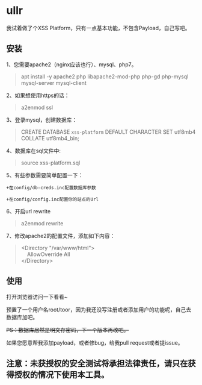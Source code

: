 # ullr

我试着做了个XSS Platform，只有一点基本功能，不包含Payload，自己写吧。

## 安装

1、您需要apache2（nginx应该也行）、mysql、php7。

>apt install -y apache2 php libapache2-mod-php php-gd php-mysql mysql-server mysql-client

2、如果想使用https的话：

>a2enmod ssl

3、登录mysql，创建数据库：

>CREATE DATABASE `xss-platform` DEFAULT CHARACTER SET utf8mb4 COLLATE utf8mb4_bin;

4、数据库在sql文件中:

>source xss-platform.sql

5、有些参数需要简单配置一下：

    +在config/db-creds.inc配置数据库参数
    
    +在config/config.inc配置你的站点的Url
    
6、开启url rewrite

>a2enmod rewrite

7、修改apache2的配置文件，添加如下内容：

>&lt;Directory &quot;/var/www/html&quot;&gt;<br/>
>&nbsp;&nbsp;&nbsp;&nbsp;AllowOverride All<br/>
>&lt;/Directory&gt;

## 使用

打开浏览器访问一下看看~

预置了一个用户名root/toor，因为我还没写注册或者添加用户的功能呢，自己去数据库加吧。

~~PS：数据库居然是明文存密码，下一个版本再改吧。~~

如果您愿意帮我添加payload，或者修bug，给我pull request或者提issue。

## 注意：未获授权的安全测试将承担法律责任，请只在获得授权的情况下使用本工具。
